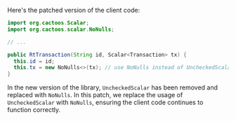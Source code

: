 Here's the patched version of the client code:

```java
import org.cactoos.Scalar;
import org.cactoos.scalar.NoNulls;

// ...

public RtTransaction(String id, Scalar<Transaction> tx) {
  this.id = id;
  this.tx = new NoNulls<>(tx); // use NoNulls instead of UncheckedScalar
}
```

In the new version of the library, `UncheckedScalar` has been removed and replaced with `NoNulls`. In this patch, we replace the usage of `UncheckedScalar` with `NoNulls`, ensuring the client code continues to function correctly.